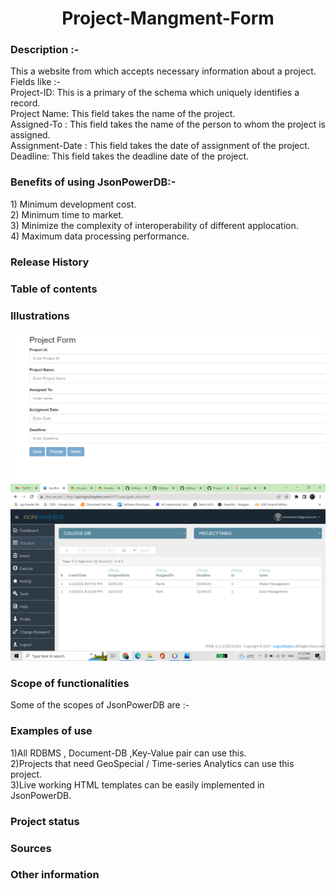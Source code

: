 <h1 align="center"> Project-Mangment-Form </h1>

<h3> Description :- </h3>
This a website from which accepts necessary information about a project. <br>
Fields like :- <br>
Project-ID: This is a primary of the schema which uniquely identifies a record.<br>
Project Name: This field takes the name of the project.<br>
Assigned-To : This field takes the name of the person to whom the project is assigned.<br>
Assignment-Date : This field takes the date of assignment of the project.<br>
Deadline: This field takes the deadline date of the project.<br>


<h3>Benefits of using JsonPowerDB:- </h3>
1) Minimum development cost.<br>
2) Minimum time to market.<br>
3) Minimize the complexity of interoperability of different applocation.<br>
4) Maximum data processing performance.<br>

<h3>Release History</h3>
<h3>Table of contents</h3>
<h3>Illustrations</h3>
<img src="https://github.com/Harshwardhan431/Project-Mangment-Form/blob/master/Illustration.png" width=700 heigth=300>
<br>
<img src="https://github.com/Harshwardhan431/Project-Mangment-Form/blob/master/Database pic.png" width=700 heigth=300>

<h3>Scope of functionalities</h3>
Some of the scopes of JsonPowerDB are :-<br>


<h3>Examples of use</h3>
1)All RDBMS , Document-DB ,Key-Value pair can use this.<br>
2)Projects that need GeoSpecial / Time-series Analytics can use this project.<br>
3)Live working HTML templates can be easily implemented in JsonPowerDB. <br>

<h3>Project status</h3>

<h3>Sources</h3>
<h3>Other information</h3>
